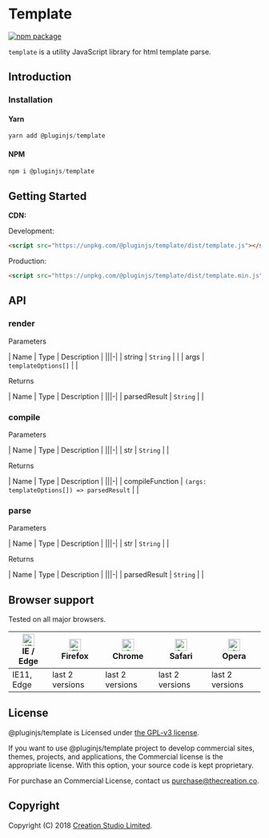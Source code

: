 # Template

[![npm package](https://img.shields.io/npm/v/@pluginjs/template.svg)](https://www.npmjs.com/package/@pluginjs/template)

`template` is a utility JavaScript library for html template parse.

## Introduction
### Installation

#### Yarn

```javascript
yarn add @pluginjs/template
```

#### NPM

```javascript
npm i @pluginjs/template
```

## Getting Started

**CDN:**

Development:

```html
<script src="https://unpkg.com/@pluginjs/template/dist/template.js"></script>
```

Production:

```html
<script src="https://unpkg.com/@pluginjs/template/dist/template.min.js"></script>
```

## API

### render

Parameters

| Name | Type | Description |
|||-|
| string | `String` | |
| args | `templateOptions[]` | |

Returns

| Name | Type | Description |
|||-|
| parsedResult | `String` | |

### compile

Parameters

| Name | Type | Description |
|||-|
| str | `String` | |

Returns

| Name | Type | Description |
|||-|
| compileFunction | `(args: templateOptions[]) => parsedResult` | |

### parse

Parameters

| Name | Type | Description |
|||-|
| str | `String` | |

Returns

| Name | Type | Description |
|||-|
| parsedResult | `String` | |

## Browser support

Tested on all major browsers.

| [<img src="https://raw.githubusercontent.com/alrra/browser-logos/master/src/edge/edge_48x48.png" alt="IE / Edge" width="24px" height="24px" />](http://godban.github.io/browsers-support-badges/)</br>IE / Edge | [<img src="https://raw.githubusercontent.com/alrra/browser-logos/master/src/firefox/firefox_48x48.png" alt="Firefox" width="24px" height="24px" />](http://godban.github.io/browsers-support-badges/)</br>Firefox | [<img src="https://raw.githubusercontent.com/alrra/browser-logos/master/src/chrome/chrome_48x48.png" alt="Chrome" width="24px" height="24px" />](http://godban.github.io/browsers-support-badges/)</br>Chrome | [<img src="https://raw.githubusercontent.com/alrra/browser-logos/master/src/safari/safari_48x48.png" alt="Safari" width="24px" height="24px" />](http://godban.github.io/browsers-support-badges/)</br>Safari | [<img src="https://raw.githubusercontent.com/alrra/browser-logos/master/src/opera/opera_48x48.png" alt="Opera" width="24px" height="24px" />](http://godban.github.io/browsers-support-badges/)</br>Opera |
| --------- | --------- | --------- | --------- | --------- |
| IE11, Edge| last 2 versions| last 2 versions| last 2 versions| last 2 versions|

## License

@pluginjs/template is Licensed under [the GPL-v3 license](LICENSE).

If you want to use @pluginjs/template project to develop commercial sites, themes, projects, and applications, the Commercial license is the appropriate license. With this option, your source code is kept proprietary.

For purchase an Commercial License, contact us purchase@thecreation.co.

## Copyright

Copyright (C) 2018 [Creation Studio Limited](creationstudio.com).